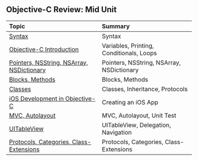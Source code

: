 ## Objective-C Review: Mid Unit 

| Topic | Summary |
|:------|:------|
| [Syntax](https://github.com/C4Q/AC-iOS/tree/master/lessons/unit9/syntax) | Syntax |
| [Objective-C Introduction](https://github.com/C4Q/AC-iOS/blob/master/lessons/unit9/Objective-C_Introduction.md) | Variables, Printing, Conditionals, Loops|
| [Pointers, NSString, NSArray, NSDictionary](https://github.com/C4Q/AC-iOS/blob/master/lessons/unit9/Pointers-NSStrings-NSArray-NSDictionary.md) | Pointers, NSString, NSArray, NSDictionary |
| [Blocks, Methods](https://github.com/C4Q/AC-iOS/blob/master/lessons/unit9/Functions-And-Blocks-In-ObjC.md) | Blocks, Methods |
| [Classes](https://github.com/C4Q/AC-iOS/blob/master/lessons/unit9/Classes.md) | Classes, Inheritance, Protocols |
| [iOS Development in Objective-C](https://github.com/C4Q/AC-iOS/blob/master/lessons/unit9/Introduction%20to%20iOS%20Development%20in%20Objective-C.md) | Creating an iOS App |
| [MVC, Autolayout](https://github.com/C4Q/AC-iOS/tree/master/lessons/unit9/MVC-AutoLayout) | MVC, Autolayout, Unit Test |
| [UITableView](https://github.com/C4Q/AC-iOS/tree/master/lessons/unit9/TableViewIntro) | UITableView, Delegation, Navigation |
| [Protocols, Categories, Class-Extensions](https://github.com/C4Q/AC-iOS/blob/master/lessons/unit9/Protocols_Categories_Class-Extensions.md) | Protocols, Categories, Class-Extensions |
